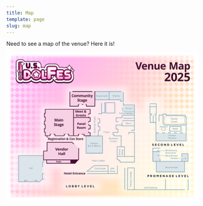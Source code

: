 ```yaml
---
title: Map
template: page
slug: map
---
```

Need to see a map of the venue? Here it is!

![venue map](/images/uploads/venue-map-2025.png "venue map")
